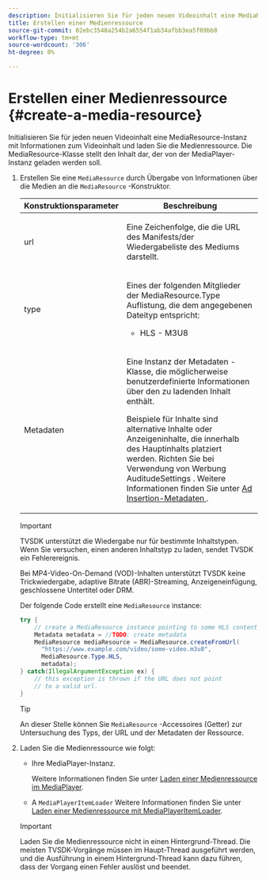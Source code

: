 ```yaml
---
description: Initialisieren Sie für jeden neuen Videoinhalt eine MediaResource-Instanz mit Informationen zum Videoinhalt und laden Sie die Medienressource. Die MediaResource-Klasse stellt den Inhalt dar, der von der MediaPlayer-Instanz geladen werden soll.
title: Erstellen einer Medienressource
source-git-commit: 02ebc3548a254b2a6554f1ab34afbb3ea5f09bb8
workflow-type: tm+mt
source-wordcount: '306'
ht-degree: 0%

---
```


# Erstellen einer Medienressource {#create-a-media-resource}

Initialisieren Sie für jeden neuen Videoinhalt eine MediaResource-Instanz mit Informationen zum Videoinhalt und laden Sie die Medienressource. Die MediaResource-Klasse stellt den Inhalt dar, der von der MediaPlayer-Instanz geladen werden soll.

1. Erstellen Sie eine `MediaResource` durch Übergabe von Informationen über die Medien an die `MediaResource` -Konstruktor.

   <table id="table_DD0D5D9129D54F73881399B9B4FF546A"> 
    <thead> 
    <tr> 
    <th colname="col1" class="entry"> Konstruktionsparameter </th> 
    <th colname="col2" class="entry"> Beschreibung </th> 
    </tr> 
    </thead>
    <tbody> 
    <tr> 
    <td colname="col1"> <p>url </p> </td> 
    <td colname="col2"> <p>Eine Zeichenfolge, die die URL des Manifests/der Wiedergabeliste des Mediums darstellt. </p> </td> 
    </tr> 
    <tr> 
    <td colname="col1"> <p>type </p> </td> 
    <td colname="col2"> <p>Eines der folgenden Mitglieder der <span class="codeph"> MediaResource.Type </span> Auflistung, die dem angegebenen Dateityp entspricht: 
    <ul id="ul_72636C41CA7E4538A3BE11A79E0282FC"> 
    <li id="li_070960200DEB40E992C58FCB8909AEA3"> <span class="codeph"> HLS </span> - M3U8 </li> 
    </ul> </p> </td> 
    </tr> 
    <tr> 
    <td colname="col1"> <p>Metadaten </p> </td> 
    <td colname="col2"> <p>Eine Instanz der <span class="codeph"> Metadaten </span> -Klasse, die möglicherweise benutzerdefinierte Informationen über den zu ladenden Inhalt enthält. </p> <p>Beispiele für Inhalte sind alternative Inhalte oder Anzeigeninhalte, die innerhalb des Hauptinhalts platziert werden. Richten Sie bei Verwendung von Werbung <span class="codeph"> AuditudeSettings </span>. Weitere Informationen finden Sie unter <a href="../../../tvsdk-1.4-for-android/ad-insertion/ad-insertion-metadata/android-1.4-ad-insertion-metadata-set-up.md" format="dita" scope="local"> Ad Insertion-Metadaten </a>. </p> </td> 
    </tr> 
    </tbody> 
    </table>

   >[!IMPORTANT]
   >
   >TVSDK unterstützt die Wiedergabe nur für bestimmte Inhaltstypen. Wenn Sie versuchen, einen anderen Inhaltstyp zu laden, sendet TVSDK ein Fehlerereignis.
   >
   >Bei MP4-Video-On-Demand (VOD)-Inhalten unterstützt TVSDK keine Trickwiedergabe, adaptive Bitrate (ABR)-Streaming, Anzeigeneinfügung, geschlossene Untertitel oder DRM.

   Der folgende Code erstellt eine `MediaResource` instance:

   ```java
   try { 
       // create a MediaResource instance pointing to some HLS content 
       Metadata metadata = //TODO: create metadata  
       MediaResource mediaResource = MediaResource.createFromUrl( 
         "https://www.example.com/video/some-video.m3u8",  
         MediaResource.Type.HLS,  
         metadata); 
   } catch(IllegalArgumentException ex) { 
       // this exception is thrown if the URL does not point  
       // to a valid url. 
   } 
   ```

   >[!TIP]
   >
   >An dieser Stelle können Sie `MediaResource` -Accessoires (Getter) zur Untersuchung des Typs, der URL und der Metadaten der Ressource.

1. Laden Sie die Medienressource wie folgt:

   * Ihre MediaPlayer-Instanz.

     Weitere Informationen finden Sie unter [Laden einer Medienressource im MediaPlayer](../../../tvsdk-1.4-for-android/ui-configure/mediaplayer-initialize-for-video/android-1.4-media-resource-load.md).
   * A `MediaPlayerItemLoader` Weitere Informationen finden Sie unter [Laden einer Medienressource mit MediaPlayerItemLoader](../../../tvsdk-1.4-for-android/ui-configure/mediaplayer-initialize-for-video/android-1.4-media-mediaplayeritemloader.md).

   >[!IMPORTANT]
   >
   >Laden Sie die Medienressource nicht in einen Hintergrund-Thread. Die meisten TVSDK-Vorgänge müssen im Haupt-Thread ausgeführt werden, und die Ausführung in einem Hintergrund-Thread kann dazu führen, dass der Vorgang einen Fehler auslöst und beendet.
